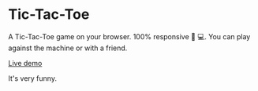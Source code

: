 # Tic-Tac-Toe
A Tic-Tac-Toe game on your browser. 100% responsive 📱 💻. You can play against the machine or with a friend.     

[Live demo](https://balexandermunoz.github.io/Tic-Tac-Toe/)

It's very funny.
